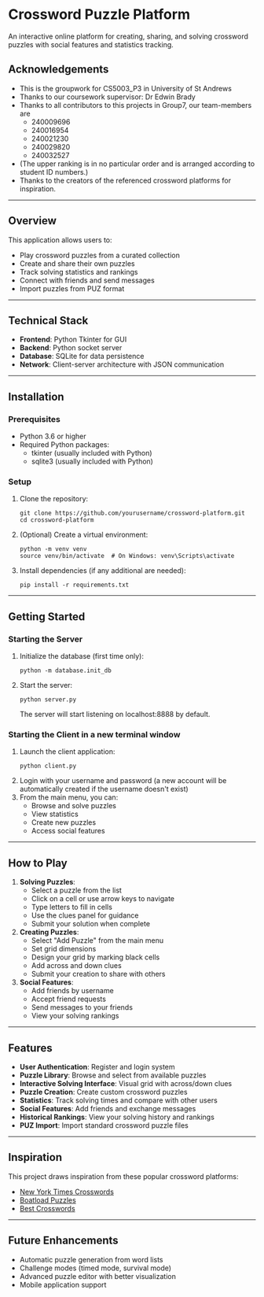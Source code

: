 # Crossword Puzzle Platform
An interactive online platform for creating, sharing, and solving crossword puzzles with social features and statistics tracking.

## Acknowledgements
- This is the groupwork for CS5003_P3 in University of St Andrews
- Thanks to our coursework supervisor: Dr Edwin Brady
- Thanks to all contributors to this projects in Group7, our team-members are
  - 240009696 
  - 240016954 
  - 240021230 
  - 240029820 
  - 240032527  
- (The upper ranking is in no particular order and is arranged according to student ID numbers.)
- Thanks to the creators of the referenced crossword platforms for inspiration.

---
 
## Overview
This application allows users to:
- Play crossword puzzles from a curated collection
- Create and share their own puzzles
- Track solving statistics and rankings
- Connect with friends and send messages
- Import puzzles from PUZ format

---
 
## Technical Stack
- **Frontend**: Python Tkinter for GUI
- **Backend**: Python socket server
- **Database**: SQLite for data persistence
- **Network**: Client-server architecture with JSON communication

---
 
## Installation
### Prerequisites
- Python 3.6 or higher
- Required Python packages:
  - tkinter (usually included with Python)
  - sqlite3 (usually included with Python)

### Setup
1. Clone the repository:
   ```
   git clone https://github.com/yourusername/crossword-platform.git
   cd crossword-platform
   ```
2. (Optional) Create a virtual environment:
   ```
   python -m venv venv
   source venv/bin/activate  # On Windows: venv\Scripts\activate
   ```
3. Install dependencies (if any additional are needed):
   ```
   pip install -r requirements.txt
   ```

---
 
## Getting Started

### Starting the Server
1. Initialize the database (first time only):
   ```
   python -m database.init_db
   ```
2. Start the server:
   ```
   python server.py
   ```
   The server will start listening on localhost:8888 by default.

### Starting the Client in a new terminal window
1. Launch the client application:
   ```
   python client.py
   ```
2. Login with your username and password (a new account will be automatically created if the username doesn't exist)
3. From the main menu, you can:
   - Browse and solve puzzles
   - View statistics
   - Create new puzzles
   - Access social features

---
 
## How to Play

1. **Solving Puzzles**:
   - Select a puzzle from the list
   - Click on a cell or use arrow keys to navigate
   - Type letters to fill in cells
   - Use the clues panel for guidance
   - Submit your solution when complete
2. **Creating Puzzles**:
   - Select "Add Puzzle" from the main menu
   - Set grid dimensions
   - Design your grid by marking black cells
   - Add across and down clues
   - Submit your creation to share with others
3. **Social Features**:
   - Add friends by username
   - Accept friend requests
   - Send messages to your friends
   - View your solving rankings

---
 
## Features
- **User Authentication**: Register and login system
- **Puzzle Library**: Browse and select from available puzzles
- **Interactive Solving Interface**: Visual grid with across/down clues
- **Puzzle Creation**: Create custom crossword puzzles
- **Statistics**: Track solving times and compare with other users
- **Social Features**: Add friends and exchange messages
- **Historical Rankings**: View your solving history and rankings
- **PUZ Import**: Import standard crossword puzzle files

---
 
## Inspiration
This project draws inspiration from these popular crossword platforms:
- [New York Times Crosswords](https://www.nytimes.com/crosswords)
- [Boatload Puzzles](https://www.boatloadpuzzles.com/playcrossword)
- [Best Crosswords](https://www.bestcrosswords.com/)

---
 
## Future Enhancements
- Automatic puzzle generation from word lists
- Challenge modes (timed mode, survival mode)
- Advanced puzzle editor with better visualization
- Mobile application support
